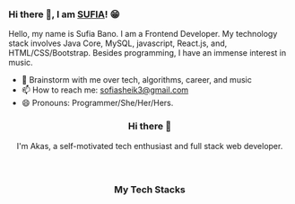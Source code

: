 ### Hi there 👋, I am [SUFIA](https://sufirang.github.io/)! 😁
<!--
**rusty-sj/rusty-sj** is a ✨ _special_ ✨ repository because its `README.md` (this file) appears on your GitHub profile.
Here are some ideas to get you started:

- 🔭 I’m currently working on ...
- 🌱 I’m currently learning ...
- 👯 I’m looking to collaborate on ...
- 🤔 I’m looking for help with ...
- 💬 Ask me about ...
- 📫 How to reach me: ...
- 😄 Pronouns: ...
- ⚡ Fun fact: ...
- 🤔 I’m looking for help with Statistics
- 👯 I’m looking to collaborate on ...
-->

Hello, my name is Sufia Bano. I am a Frontend Developer. My technology stack involves Java Core, MySQL, javascript, React.js, and, HTML/CSS/Bootstrap. Besides programming, I have an immense interest in music.

<!-- - 🔭 I’m currently researching at the intersection of machine learning and databases with the [IDEA Lab](http://web.engr.oregonstate.edu/~termehca/) -->
- 💬 Brainstorm with me over tech, algorithms, career, and music
- 📫 How to reach me: sofiasheik3@gmail.com
- 😄 Pronouns: Programmer/She/Her/Hers.
<!-- - 📝 [Resume](https://rusty-sj.github.io/media/Rashmi_Jadhav.pdf) -->

<h3 align="center"> Hi there 👋</h3>

<p align="center">
I'm Akas, a self-motivated tech enthusiast and full stack web developer.
</p>

<h4 align="center">
<!-- 💻 full stack developer <a href="https://github.com/machnetinc">@Machnet</a> | 🌱 building <a href="https://github.com/akasrai/daily-quiz-mobile">Daily Quiz</a> | 💬 connect <a href="https://twitter.com/akasrai_">@akasrai_</a> -->
</h4>
<p  align="center">
<!-- <a href="https://akasrai.github.io/">https://akasrai.github.io</a> -->
</p>

<br/>
<h3 align="center">
My Tech Stacks
</h3>

<h3 align="center">
<!-- <img src="https://raw.githubusercontent.com/akasrai/akasrai/master/assets/stack-hills.png" alt="stacks"/> -->
</h3>
